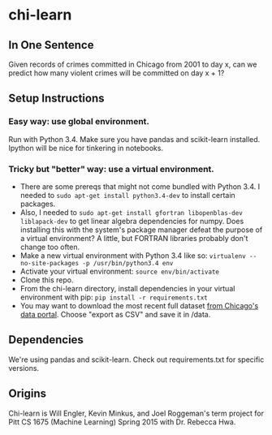 # chi-learn

## In One Sentence
Given records of crimes committed in Chicago from 2001 to day x, can we predict how many violent crimes will be committed on day x + 1?

## Setup Instructions
### Easy way: use global environment.
Run with Python 3.4. Make sure you have pandas and scikit-learn installed. Ipython will be nice for tinkering in notebooks.

### Tricky but "better" way: use a virtual environment.
+ There are some prereqs that might not come bundled with Python 3.4. I needed to `sudo apt-get install python3.4-dev` to install certain packages.
+ Also, I needed to `sudo apt-get install gfortran libopenblas-dev liblapack-dev` to get linear algebra dependencies for numpy. Does installing this with the system's package manager defeat the purpose of a virtual environment? A little, but FORTRAN libraries probably don't change too often.
+ Make a new virtual environment with Python 3.4 like so: `virtualenv --no-site-packages -p /usr/bin/python3.4 env`
+ Activate your virtual environment: `source env/bin/activate`
+ Clone this repo.
+ From the chi-learn directory, install dependencies in your virtual environment with pip: `pip install -r requirements.txt`
+ You may want to download the most recent full dataset [from Chicago's data portal](https://data.cityofchicago.org/Public-Safety/Crimes-2001-to-present/ijzp-q8t2). Choose "export as CSV" and save it in /data.

## Dependencies
We're using pandas and scikit-learn. Check out requirements.txt for specific versions.

## Origins
Chi-learn is Will Engler, Kevin Minkus, and Joel Roggeman's term project for Pitt CS 1675 (Machine Learning) Spring 2015 with Dr. Rebecca Hwa.